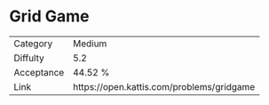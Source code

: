 # Grid Game

<table>
    <tr>
        <td>Category</td>
        <td>Medium</td>
    </tr>
    <tr>
        <td>Diffulty</td>
        <td>5.2</td>
    </tr>
    <tr>
        <td>Acceptance</td>
        <td>44.52 %</td>
    </tr>
    <tr>
        <td>Link</td>
        <td>https://open.kattis.com/problems/gridgame</td>
    </tr>
</table>
